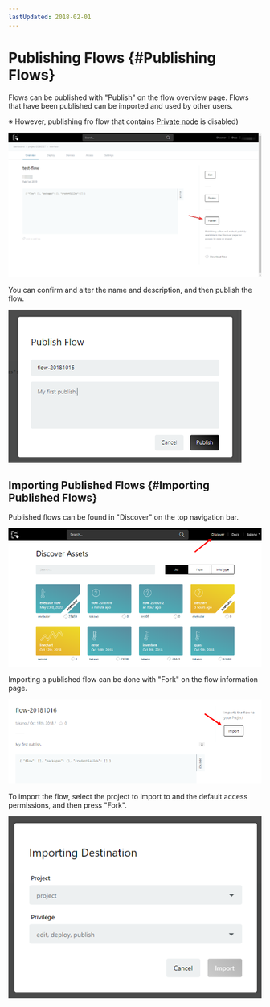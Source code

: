 ```yaml
---
lastUpdated: 2018-02-01
---
```


# Publishing Flows {#Publishing Flows}

Flows can be published with "Publish" on the flow overview page. Flows that have been published can be imported and used by other users.

※ However, publishing fro flow that contains [Private node](../PrivateNodes/index.md) is disabled)

![overview](./../../img/Flow/PublishFlow-overview.png)

You can confirm and alter the name and description, and then publish the flow.

![publish](./../../img/Flow/PublishFlow-publish.png)

## Importing Published Flows {#Importing Published Flows}

Published flows can be found in "Discover" on the top navigation bar.

![discover](./../../img/Flow/PublishFlow-discover.png)

Importing a published flow can be done with "Fork" on the flow information page.

![importButton](./../../img/Flow/PublishFlow-importButton.png)

To import the flow, select the project to import to and the default access permissions, and then press "Fork".

![import](./../../img/Flow/PublishFlow-import.png)
